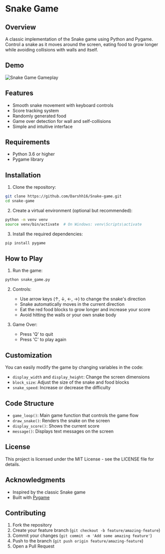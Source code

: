 # Snake Game

## Overview

A classic implementation of the Snake game using Python and Pygame. Control a snake as it moves around the screen, eating food to grow longer while avoiding collisions with walls and itself.

## Demo

![Snake Game Gameplay](https://github.com/username/snake-game/raw/main/docs/snake_demo.gif)

## Features

- Smooth snake movement with keyboard controls
- Score tracking system
- Randomly generated food
- Game over detection for wall and self-collisions
- Simple and intuitive interface

## Requirements

- Python 3.6 or higher
- Pygame library

## Installation

1. Clone the repository:
```bash
git clone https://github.com/Darshh16/Snake-game.git
cd snake-game
```

2. Create a virtual environment (optional but recommended):
```bash
python -m venv venv
source venv/bin/activate  # On Windows: venv\Scripts\activate
```

3. Install the required dependencies:
```bash
pip install pygame
```

## How to Play

1. Run the game:
```bash
python snake_game.py
```

2. Controls:
   - Use arrow keys (↑, ↓, ←, →) to change the snake's direction
   - Snake automatically moves in the current direction
   - Eat the red food blocks to grow longer and increase your score
   - Avoid hitting the walls or your own snake body

3. Game Over:
   - Press 'Q' to quit
   - Press 'C' to play again

## Customization

You can easily modify the game by changing variables in the code:

- `display_width` and `display_height`: Change the screen dimensions
- `block_size`: Adjust the size of the snake and food blocks
- `snake_speed`: Increase or decrease the difficulty

## Code Structure

- `game_loop()`: Main game function that controls the game flow
- `draw_snake()`: Renders the snake on the screen
- `display_score()`: Shows the current score
- `message()`: Displays text messages on the screen

## License

This project is licensed under the MIT License - see the LICENSE file for details.

## Acknowledgments

- Inspired by the classic Snake game
- Built with [Pygame](https://www.pygame.org/)

## Contributing

1. Fork the repository
2. Create your feature branch (`git checkout -b feature/amazing-feature`)
3. Commit your changes (`git commit -m 'Add some amazing feature'`)
4. Push to the branch (`git push origin feature/amazing-feature`)
5. Open a Pull Request
